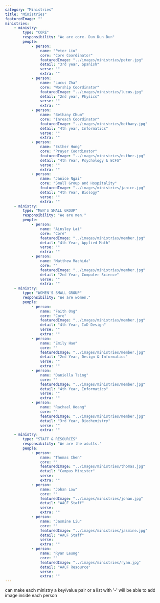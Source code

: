 ```yaml
---
category: "Ministries"
title: "Ministries"
featuredImage: ""
ministries:
    - ministry:
        type: "CORE"
        responsibility: "We are core. Dun Dun Dun"
        people:
            - person:
                name: "Peter Liu"
                core: "Core Coordinator"
                featuredImage: "../images/ministries/peter.jpg"
                detail: "3rd year, Spanish"
                verse: ""
                extra: ""
            - person:
                name: "Lucus Zha"
                core: "Worship Coordinator"
                featuredImage: "../images/ministries/lucus.jpg"
                detail: "2nd year, Physics"
                verse: ""
                extra: ""
            - person:
                name: "Bethany Chum"
                core: "Inreach Coordinator"
                featuredImage: "../images/ministries/bethany.jpg"
                detail: "4th year, Informatics"
                verse: ""
                extra: ""
            - person:
                name: "Esther Hong"
                core: "Prayer Coordinator"
                featuredImage: "../images/ministries/esther.jpg"
                detail: "4th Year, Psychology & ECFS"
                verse: ""
                extra: ""
            - person:
                name: "Janice Ngai"
                core: "Small Group and Hospitality"
                featuredImage: "../images/ministries/janice.jpg"
                detail: "4th Year, Biology"
                verse: ""
                extra: ""
    - ministry:
        type: "MEN'S SMALL GROUP"
        responsibility: "We are men."
        people:
            - person:
                name: "Ainsley Lai"
                core: "Core"
                featuredImage: "../images/ministries/member.jpg"
                detail: "4th Year, Applied Math"
                verse: ""
                extra: ""
            - person:
                name: "Matthew Machida"
                core: ""
                featuredImage: "../images/ministries/member.jpg"
                detail: "2nd Year, Computer Science"
                verse: ""
                extra: ""
    - ministry:
        type: "WOMEN'S SMALL GROUP"
        responsibility: "We are women."
        people:
            - person:
                name: "Faith Ong"
                core: "Core"
                featuredImage: "../images/ministries/member.jpg"
                detail: "4th Year, IxD Design"
                verse: ""
                extra: ""
            - person:
                name: "Emily Hao"
                core: ""
                featuredImage: "../images/ministries/member.jpg"
                detail: "2nd Year, Design & Informatics"
                verse: ""
                extra: ""
            - person:
                name: "Daniella Tsing"
                core: ""
                featuredImage: "../images/ministries/member.jpg"
                detail: "4th Year, Informatics"
                verse: ""
                extra: ""
            - person:
                name: "Rachael Hoang"
                core: ""
                featuredImage: "../images/ministries/member.jpg"
                detail: "3rd Year, Biochemistry"
                verse: ""
                extra: ""
    - ministry:
        type: "STAFF & RESOURCES"
        responsibility: "We are the adults."
        people:
            - person:
                name: "Thomas Chen"
                core: ""
                featuredImage: "../images/ministries/thomas.jpg"
                detail: "Campus Minister"
                verse:
                extra: ""
            - person:
                name: "Johan Low"
                core: ""
                featuredImage: "../images/ministries/johan.jpg"
                detail: "AACF Staff"
                verse:
                extra: ""
            - person:
                name: "Jasmine Liu"
                core: ""
                featuredImage: "../images/ministries/jasmine.jpg"
                detail: "AACF Staff"
                verse:
                extra: ""
            - person:
                name: "Ryan Leung"
                core: ""
                featuredImage: "../images/ministries/ryan.jpg"
                detail: "AACF Resource"
                verse:
                extra: ""
---
```

can make each ministry a key/value pair or a list with '-'
will be able to add image inside each person

